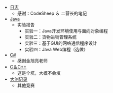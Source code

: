 - [日志](./subpage/diary/_diary.md)
  - 感谢：CodeSheep ＆ 二营长的笔记
- [Java](./subpage/Java/Java.md)
  - 实验报告
    - 实验一：Java开发环境使用与面向对象编程
    - 实验二：货物进销管理系统
    - 实验三：基于GUI的网络通信程序设计
    - 实验四：Java Web编程（选做）
- [C#](./subpage/Csharp/Csharp.md)
  - 感谢金旭亮老师
- [C＆C++](./subpage/C&C++/C&C++.md)
  - 这是个坑，大概不会填
- [大创记录](./subpage/大创记录/大创记录.md)
  - 其他竞赛


